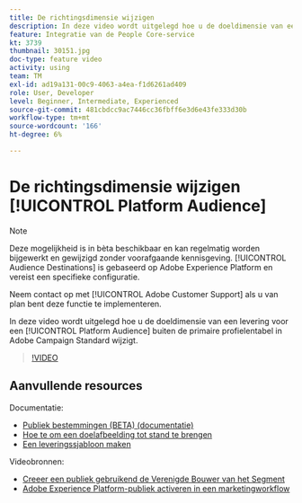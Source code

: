 ```yaml
---
title: De richtingsdimensie wijzigen
description: In deze video wordt uitgelegd hoe u de doeldimensie van een levering voor een Platform Publiek buiten de hoofdprofielentabel in Adobe Campaign Standard wijzigt.
feature: Integratie van de People Core-service
kt: 3739
thumbnail: 30151.jpg
doc-type: feature video
activity: using
team: TM
exl-id: ad19a131-00c9-4063-a4ea-f1d6261ad409
role: User, Developer
level: Beginner, Intermediate, Experienced
source-git-commit: 481cbdcc9ac7446cc36fbff6e3d6e43fe333d30b
workflow-type: tm+mt
source-wordcount: '166'
ht-degree: 6%

---
```


# De richtingsdimensie wijzigen [!UICONTROL Platform Audience]

>[!NOTE]
>
>Deze mogelijkheid is in bèta beschikbaar en kan regelmatig worden bijgewerkt en gewijzigd zonder voorafgaande kennisgeving. [!UICONTROL Audience Destinations] is gebaseerd op Adobe Experience Platform en vereist een specifieke configuratie.
>
>Neem contact op met [!UICONTROL Adobe Customer Support] als u van plan bent deze functie te implementeren.

In deze video wordt uitgelegd hoe u de doeldimensie van een levering voor een [!UICONTROL Platform Audience] buiten de primaire profielentabel in Adobe Campaign Standard wijzigt.

>[!VIDEO](https://video.tv.adobe.com/v/30151?quality=12)

## Aanvullende resources

Documentatie:

* [Publiek bestemmingen (BETA) (documentatie)](https://experienceleague.adobe.com/docs/campaign-standard-learn/tutorials/profiles-and-audiences/audience-destinations/audience-destinations-overview.html?lang=en)
* [Hoe te om een doelafbeelding tot stand te brengen](https://experienceleague.adobe.com/docs/campaign-standard/using/administrating/application-settings/target-mappings-in-campaign.html?lang=en)
* [Een leveringssjabloon maken](https://experienceleague.adobe.com/docs/campaign-standard/using/getting-started/marketing-plans/marketing-activity-templates.html?lang=en)

Videobronnen:

* [Creeer een publiek gebruikend de Verenigde Bouwer van het Segment](/help/profiles-and-audiences/audience-destinations/creating-audiences-using-segment-builder.md)
* [Adobe Experience Platform-publiek activeren in een marketingworkflow](/help/profiles-and-audiences/audience-destinations/activating-aep-audiences.md)
